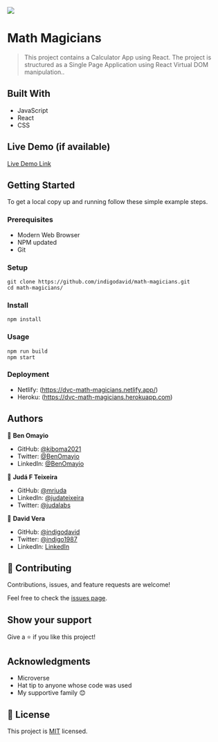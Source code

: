 ![](https://img.shields.io/badge/Microverse-blueviolet)

# Math Magicians

> This project contains a Calculator App using React. The project is structured as a Single Page Application using React Virtual DOM manipulation..


## Built With

- JavaScript
- React
- CSS

## Live Demo (if available)

[Live Demo Link](https://livedemo.com)


## Getting Started

To get a local copy up and running follow these simple example steps.

### Prerequisites

- Modern Web Browser
- NPM updated
- Git

### Setup

    git clone https://github.com/indigodavid/math-magicians.git
    cd math-magicians/
### Install

    npm install
### Usage

    npm run build
    npm start
### Deployment

- Netlify: (https://dvc-math-magicians.netlify.app/)
- Heroku: (https://dvc-math-magicians.herokuapp.com)

## Authors

👤 **Ben Omayio**

- GitHub: [@kiboma2021](https://github.com/kiboma2021)
- Twitter: [@BenOmayio](https://twitter.com/omayiobenj)
- LinkedIn: [@BenOmayio](https://www.linkedin.com/in/ben-omayio-74622469/)

👤 **Judá F Teixeira**

- GitHub: [@mrjuda](https://github.com/mrjuda)
- LinkedIn: [@judateixeira](https://www.linkedin.com/in/judateixeira)
- Twitter: [@judalabs](https://twitter.com/judalabs)

👤 **David Vera**

- GitHub: [@indigodavid](https://github.com/indigodavid)
- Twitter: [@indigo1987](https://twitter.com/indigo1987)
- LinkedIn: [LinkedIn](https://linkedin.com/in/david-vera-castillo-001b5756/)

## 🤝 Contributing

Contributions, issues, and feature requests are welcome!

Feel free to check the [issues page](../../issues/).

## Show your support

Give a ⭐️ if you like this project!

## Acknowledgments

- Microverse
- Hat tip to anyone whose code was used
- My supportive family 😊

## 📝 License

This project is [MIT](./MIT.md) licensed.
